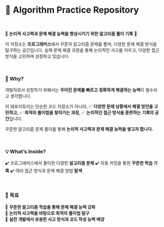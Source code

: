 # 🧩 Algorithm Practice Repository

<br>

🚀 **논리적 사고력과 문제 해결 능력을 향상시키기 위한 알고리즘 풀이 기록** 🚀

이 저장소는 **프로그래머스**에서 꾸준히 알고리즘 문제를 풀며, 다양한 문제 해결 방식을 탐구하는 공간입니다.
실제 문제 해결 과정을 통해 논리적인 사고를 키우고, 다양한 접근 방식을 고민하며 성장하고 있습니다.

<br>

### 📌 Why?

개발자로서 성장하기 위해서는 **주어진 문제를 빠르고 정확하게 해결하는 능력**이 필수라고 생각합니다.

이 레포지토리는 단순한 코드 저장소가 아니라,
✅ **다양한 문제 상황에서 해결 방안을 고민하고,**
✅ **최적의 풀이법을 찾아가는 과정,**
✅ **논리적인 접근 방식을 훈련하는 기록의 공간**입니다.

꾸준한 알고리즘 문제 풀이를 통해 **논리적 사고력과 문제 해결 능력을 쌓고자 합니다.**

<br>

### 💡 What’s Inside?

✔️ 프로그래머스에서 풀이한 다양한 **알고리즘 문제**
✔️ 자동 커밋을 통한 **꾸준한 학습 기록**
✔️ 여러 접근 방식과 문제 해결 방법 **탐색**

<br>

### 🎯 목표

📌 **꾸준한 알고리즘 학습을 통해 문제 해결 능력 강화**  
📌 **논리적 사고력을 바탕으로 최적의 풀이법 탐구**  
📌 **실전 개발에서 유용한 사고 방식과 코드 작성 능력 배양**  
